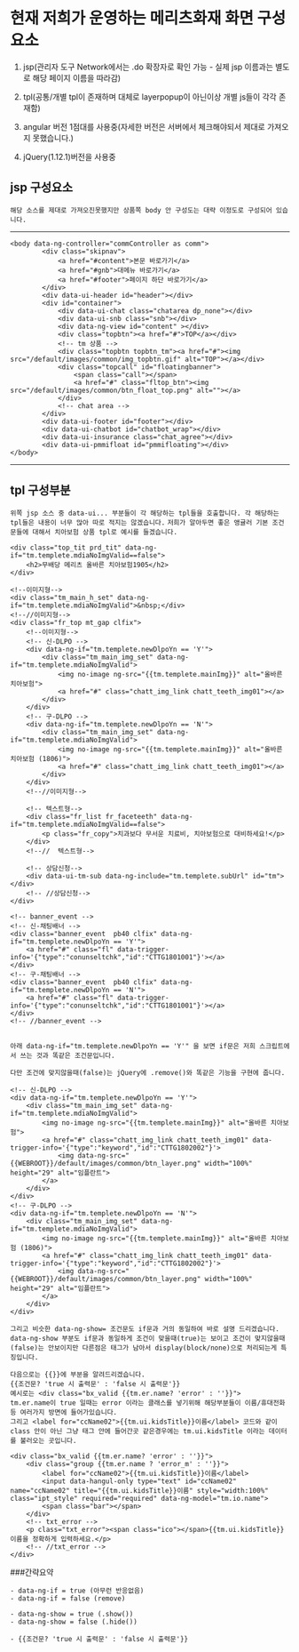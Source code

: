 # 현재 저희가 운영하는 메리츠화재 화면 구성 요소

1. jsp(관리자 도구 Network에서는 .do 확장자로 확인 가능 - 실제 jsp 이름과는 별도로 해당 페이지 이름을 따라감)

2. tpl(공통/개별 tpl이 존재하며 대체로 layerpopup이 아닌이상 개별 js들이 각각 존재함)

3. angular 버전 1점대를 사용중(자세한 버전은 서버에서 체크해야되서 제대로 가져오지 못했습니다.)

4. jQuery(1.12.1)버전을 사용중


## jsp 구성요소
``` 해당 소스를 제대로 가져오진못했지만 상품쪽 body 안 구성도는 대략 이정도로 구성되어 있습니다.  ```
***
```
<body data-ng-controller="commController as comm">
        <div class="skipnav">
            <a href="#content">본문 바로가기</a>
            <a href="#gnb">대메뉴 바로가기</a>
            <a href="#footer">페이지 하단 바로가기</a>
        </div>
		<div data-ui-header id="header"></div>
		<div id="container">
            <div data-ui-chat class="chatarea dp_none"></div>
            <div data-ui-snb class="snb"></div>
            <div data-ng-view id="content" ></div>
            <div class="topbtn"><a href="#">TOP</a></div>
            <!-- tm 상품 -->
            <div class="topbtn topbtn_tm"><a href="#"><img src="/default/images/common/img_topbtn.gif" alt="TOP"></a></div>			
            <div class="topcall" id="floatingbanner">
                <span class="call"></span>
                <a href="#" class="fltop_btn"><img src="/default/images/common/btn_float_top.png" alt=""></a>
            </div>					
            <!-- chat area -->					
		</div>
		<div data-ui-footer id="footer"></div>
        <div data-ui-chatbot id="chatbot_wrap"></div>
        <div data-ui-insurance class="chat_agree"></div>
        <div data-ui-pmmifloat id="pmmifloating"></div>
</body>
```
***

## tpl 구성부분
``` 위쪽 jsp 소스 중 data-ui... 부분들이 각 해당하는 tpl들을 호출합니다. 각 해당하는 tpl들은 내용이 너무 많아 따로 적지는 않겠습니다. ```
``` 저희가 알아두면 좋은 앵귤러 기본 조건문들에 대해서 치아보험 상품 tpl로 예시를 들겠습니다. ```

``` 전체 코드입니다. 상품 tpl로 경로는 /default/views/biz/tm/pd/A/1034.tpl 입니다. (소스가 너무 길어져 텍스트 부분은 조금 삭제하였습니다.)
<div class="top_tit prd_tit" data-ng-if="tm.templete.mdiaNoImgValid==false">
	<h2>무배당 메리츠 올바른 치아보험1905</h2>
</div>

<!--이미지형-->
<div class="tm_main_h_set" data-ng-if="tm.templete.mdiaNoImgValid">&nbsp;</div>
<!--//이미지형-->
<div class="fr_top mt_gap clfix">
	<!--이미지형-->
	<!-- 신-DLPO -->
	<div data-ng-if="tm.templete.newDlpoYn == 'Y'">
		<div class="tm_main_img_set" data-ng-if="tm.templete.mdiaNoImgValid">
			<img no-image ng-src="{{tm.templete.mainImg}}" alt="올바른 치아보험">
			<a href="#" class="chatt_img_link chatt_teeth_img01"></a>
		</div>
	</div>
	<!-- 구-DLPO -->
	<div data-ng-if="tm.templete.newDlpoYn == 'N'">
		<div class="tm_main_img_set" data-ng-if="tm.templete.mdiaNoImgValid">
			<img no-image ng-src="{{tm.templete.mainImg}}" alt="올바른 치아보험 (1806)">
			<a href="#" class="chatt_img_link chatt_teeth_img01"></a>
		</div>
	</div>
	<!--//이미지형-->

	<!-- 텍스트형-->
	<div class="fr_list fr_faceteeth" data-ng-if="tm.templete.mdiaNoImgValid==false">
		<p class="fr_copy">치과보다 무서운 치료비, 치아보험으로 대비하세요!</p>
	</div>
	<!--//  텍스트형-->

	<!-- 상담신청-->
	<div data-ui-tm-sub data-ng-include="tm.templete.subUrl" id="tm"></div>
	<!-- //상담신청-->
</div>

<!-- banner_event -->
<!-- 신-채팅배너 -->
<div class="banner_event  pb40 clfix" data-ng-if="tm.templete.newDlpoYn == 'Y'">
	<a href="#" class="fl" data-trigger-info='{"type":"conunseltchk","id":"CTTG1801001"}'></a>
</div>
<!-- 구-채팅배너 -->
<div class="banner_event  pb40 clfix" data-ng-if="tm.templete.newDlpoYn == 'N'">
	<a href="#" class="fl" data-trigger-info='{"type":"conunseltchk","id":"CTTG1801001"}'></a>
</div>
<!-- //banner_event -->
```

```이제 부분부분 나온 코드들에대해서 설명드리겠습니다. 최근에 작업했던 DLPO 고도화 작업에서 사용했던 코드입니다.

아래 data-ng-if="tm.templete.newDlpoYn == 'Y'" 을 보면 if문은 저희 스크립트에서 쓰는 것과 똑같은 조건문입니다.

다만 조건에 맞지않을때(false)는 jQuery에 .remove()와 똑같은 기능을 구현에 줍니다.

<!-- 신-DLPO -->
<div data-ng-if="tm.templete.newDlpoYn == 'Y'">
    <div class="tm_main_img_set" data-ng-if="tm.templete.mdiaNoImgValid">
        <img no-image ng-src="{{tm.templete.mainImg}}" alt="올바른 치아보험">
        <a href="#" class="chatt_img_link chatt_teeth_img01" data-trigger-info='{"type":"keyword","id":"CTTG1802002"}'>
            <img data-ng-src="{{WEBROOT}}/default/images/common/btn_layer.png" width="100%"  height="29" alt="임플란트">
        </a>
    </div>
</div>
<!-- 구-DLPO -->
<div data-ng-if="tm.templete.newDlpoYn == 'N'">
    <div class="tm_main_img_set" data-ng-if="tm.templete.mdiaNoImgValid">
        <img no-image ng-src="{{tm.templete.mainImg}}" alt="올바른 치아보험 (1806)">
        <a href="#" class="chatt_img_link chatt_teeth_img01" data-trigger-info='{"type":"keyword","id":"CTTG1802002"}'>
            <img data-ng-src="{{WEBROOT}}/default/images/common/btn_layer.png" width="100%"  height="29" alt="임플란트">
        </a>
    </div>
</div>
```
```
그리고 비슷한 data-ng-show= 조건문도 if문과 거의 동일하여 바로 설명 드리겠습니다.
data-ng-show 부분도 if문과 동일하게 조건이 맞을때(true)는 보이고 조건이 맞지않을때(false)는 안보이지만 다른점은 태그가 남아서 display(block/none)으로 처리되는게 특징입니다.

다음으로는 {{}}에 부분을 알려드리겠습니다.
{{조건문? 'true 시 출력문' : 'false 시 출력문'}}
예시로는 <div class="bx_valid {{tm.er.name? 'error' : ''}}"> 
tm.er.name이 true 일때는 error 이라는 클래스를 넣기위해 해당부분들이 이름/휴대전화 등 여러가지 방면에 들어가있습니다.
그리고 <label for="ccName02">{{tm.ui.kidsTitle}}이름</label> 코드와 같이 class 안이 아닌 그냥 태그 안에 들어간곳 같은경우에는 tm.ui.kidsTitle 이라는 데이터를 불러오는 곳입니다.

<div class="bx_valid {{tm.er.name? 'error' : ''}}">
    <div class="group {{tm.er.name ? 'error_m' : ''}}">
        <label for="ccName02">{{tm.ui.kidsTitle}}이름</label>
        <input data-hangul-only type="text" id="ccName02" name="ccName02" title="{{tm.ui.kidsTitle}}이름" style="width:100%" class="ipt_style" required="required" data-ng-model="tm.io.name">
        <span class="bar"></span>
    </div>
    <!-- txt_error -->
    <p class="txt_error"><span class="ico"></span>{{tm.ui.kidsTitle}}이름을 정확하게 입력하세요.</p>
    <!-- //txt_error -->
</div>
```

###간략요약 
```
- data-ng-if = true (아무런 반응없음)
- data-ng-if = false (remove)

- data-ng-show = true (.show())
- data-ng-show = false (.hide())

- {{조건문? 'true 시 출력문' : 'false 시 출력문'}}
```
